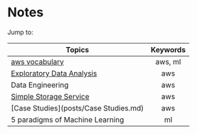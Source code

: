 # Notes

Jump to:


| Topics        | Keywords      | 
| ------------- |:-------------:| 
| [aws vocabulary](posts/aws-vocabulary.md)     | aws, ml | 
| [Exploratory Data Analysis](posts/Exploratory-Data-Analysis.md)      | aws      | 
| Data Engineering      | aws     | 
| [Simple Storage Service](posts/S3-simple-storage-service.md)| aws |
| [Case Studies](posts/Case Studies.md) | aws |
| 5 paradigms of Machine Learning | ml  | 


